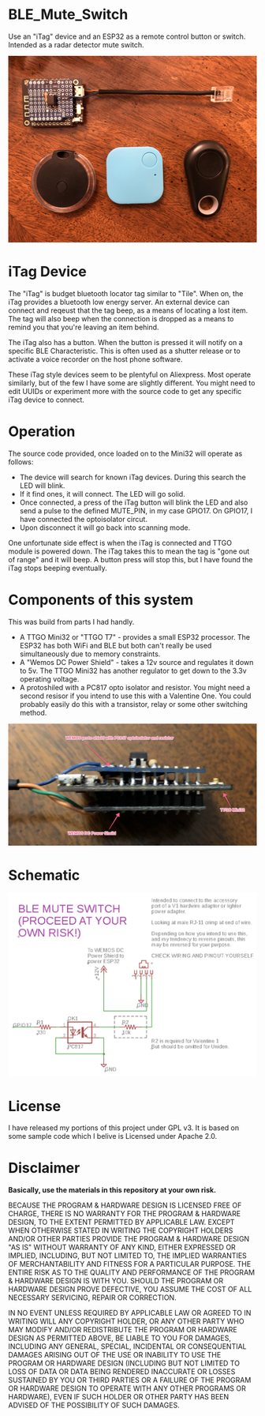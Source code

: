 # BLE_Mute_Switch
Use an "iTag" device and an ESP32 as a remote control button or switch.  Intended as a radar detector mute switch.

![Project with iTag Devices](docs/project.jpg)

# iTag Device

The "iTag" is budget bluetooth locator tag similar to "Tile".  When on, the iTag provides a bluetooth low energy
server.  An external device can connect and reqeust that the tag beep, as a means of locating a lost item.  The
tag will also beep when the connection is dropped as a means to remind you that you're leaving an item behind.

The iTag also has a button.  When the button is pressed it will notify on a specific BLE Characteristic.  This is
often used as a shutter release or to activate a voice recorder on the host phone software.

These iTag style devices seem to be plentyful on Aliexpress.  Most operate similarly, but of the few I have some
are slightly different.  You might need to edit UUIDs or experiment more with the source code to get any 
specific iTag device to connect.

# Operation

The source code provided, once loaded on to the Mini32 will operate as follows:
- The device will search for known iTag devices.  During this search the LED will blink.
- If it find ones, it will connect.  The LED will go solid. 
- Once connected, a press of the iTag button will blink the LED and also send a pulse to the defined 
MUTE_PIN, in my case GPIO17. On GPIO17, I have connected the optoisolator circut.
- Upon disconnect it will go back into scanning mode.

One unfortunate side effect is when the iTag is connected and TTGO module is powered down.  The iTag takes this
to mean the tag is "gone out of range" and it will beep.  A button press will stop this, but I have found the
iTag stops beeping eventually.

# Components of this system

This was build from parts I had handly.

- A TTGO Mini32 or "TTGO T7" - provides a small ESP32 processor.  The ESP32 has both WiFi and BLE but both
can't really be used simultaneously due to memory constraints.
- A "Wemos DC Power Shield" - takes a 12v source and regulates it down to 5v.  The TTGO Mini32 has another
regulator to get down to the 3.3v operating voltage.
- A protoshiled with a PC817 opto isolator and resistor.  You might need a second resisor if you intend
to use this with a Valentine One.  You could probably easily do this with a transistor, relay or some other
switching method.

![Assembly](docs/assembly.jpg)

# Schematic

![Schematic](docs/schematic.png)

# License
I have released my portions of this project under GPL v3.  It is based on some sample code which I belive is
Licensed under Apache 2.0.

# Disclaimer

**Basically, use the materials in this repository at your own risk.**

BECAUSE THE PROGRAM & HARDWARE DESIGN IS LICENSED FREE OF CHARGE, THERE IS NO WARRANTY FOR THE PROGRAM & HARDWARE 
DESIGN, TO THE EXTENT PERMITTED BY APPLICABLE LAW. EXCEPT WHEN OTHERWISE STATED IN WRITING THE COPYRIGHT HOLDERS 
AND/OR OTHER PARTIES PROVIDE THE PROGRAM & HARDWARE DESIGN "AS IS" WITHOUT WARRANTY OF ANY KIND, EITHER EXPRESSED
OR IMPLIED, INCLUDING, BUT NOT LIMITED TO, THE IMPLIED WARRANTIES OF MERCHANTABILITY AND FITNESS FOR A 
PARTICULAR PURPOSE. THE ENTIRE RISK AS TO THE QUALITY AND PERFORMANCE OF THE PROGRAM & HARDWARE DESIGN IS WITH 
YOU. SHOULD THE PROGRAM OR HARDWARE DESIGN PROVE DEFECTIVE, YOU ASSUME THE COST OF ALL NECESSARY SERVICING, 
REPAIR OR CORRECTION.

IN NO EVENT UNLESS REQUIRED BY APPLICABLE LAW OR AGREED TO IN WRITING WILL ANY COPYRIGHT HOLDER, OR ANY OTHER 
PARTY WHO MAY MODIFY AND/OR REDISTRIBUTE THE PROGRAM OR HARDWARE DESIGN AS PERMITTED ABOVE, BE LIABLE TO YOU 
FOR DAMAGES, INCLUDING ANY GENERAL, SPECIAL, INCIDENTAL OR CONSEQUENTIAL DAMAGES ARISING OUT OF THE USE OR 
INABILITY TO USE THE PROGRAM OR HARDWARE DESIGN (INCLUDING BUT NOT LIMITED TO LOSS OF DATA OR DATA BEING RENDERED
INACCURATE OR LOSSES SUSTAINED BY YOU OR THIRD PARTIES OR A FAILURE OF THE PROGRAM OR HARDWARE DESIGN TO OPERATE
WITH ANY OTHER PROGRAMS OR HARDWARE), EVEN IF SUCH HOLDER OR OTHER PARTY HAS BEEN ADVISED OF THE POSSIBILITY OF
SUCH DAMAGES.

